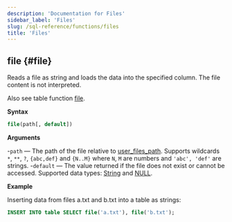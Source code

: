 ```yaml
---
description: 'Documentation for Files'
sidebar_label: 'Files'
slug: /sql-reference/functions/files
title: 'Files'
---
```


## file {#file}

Reads a file as string and loads the data into the specified column. The file content is not interpreted.

Also see table function [file](../table-functions/file.md).

**Syntax**

```sql
file(path[, default])
```

**Arguments**

-`path` — The path of the file relative to [user_files_path](../../operations/server-configuration-parameters/settings.md#user_files_path). Supports wildcards `*`, `**`, `?`, `{abc,def}` and `{N..M}` where `N`, `M` are numbers and `'abc', 'def'` are strings.
-`default` — The value returned if the file does not exist or cannot be accessed. Supported data types: [String](../data-types/string.md) and [NULL](/operations/settings/formats#input_format_null_as_default).

**Example**

Inserting data from files a.txt and b.txt into a table as strings:

```sql
INSERT INTO table SELECT file('a.txt'), file('b.txt');
```
